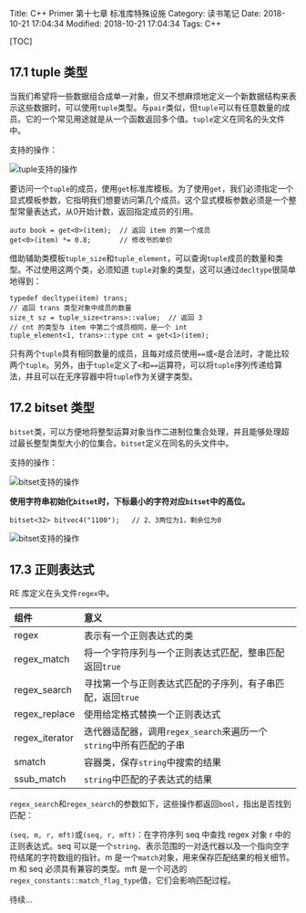 Title: C++ Primer 第十七章 标准库特殊设施
Category: 读书笔记
Date: 2018-10-21 17:04:34
Modified: 2018-10-21 17:04:34
Tags: C++

[TOC]

## 17.1 tuple 类型

当我们希望将一些数据组合成单一对象，但又不想麻烦地定义一个新数据结构来表示这些数据时，可以使用`tuple`类型。与`pair`类似，但`tuple`可以有任意数量的成员。它的一个常见用途就是从一个函数返回多个值。`tuple`定义在同名的头文件中。

支持的操作：

![tuple支持的操作]({filename}/images/c++17-1.jpg)

要访问一个`tuple`的成员，使用`get`标准库模板。为了使用`get`，我们必须指定一个显式模板参数，它指明我们想要访问第几个成员。这个显式模板参数必须是一个整型常量表达式，从0开始计数，返回指定成员的引用。

```
auto book = get<0>(item);  // 返回 item 的第一个成员
get<0>(item) *= 0.8;       // 修改书的单价
```

借助辅助类模板`tuple_size`和`tuple_element`，可以查询`tuple`成员的数量和类型。不过使用这两个类，必须知道 `tuple`对象的类型，这可以通过`decltype`很简单地得到：

```
typedef decltype(item) trans;
// 返回 trans 类型对象中成员的数量
size_t sz = tuple_size<trans>::value;  // 返回 3
// cnt 的类型与 item 中第二个成员相同，是一个 int
tuple_element<1, trans>::type cnt = get<1>(item);
```

只有两个`tuple`具有相同数量的成员，且每对成员使用`==`或`<`是合法时，才能比较两个`tuple`。另外，由于`tuple`定义了`<`和`==`运算符，可以将`tuple`序列传递给算法，并且可以在无序容器中将`tuple`作为关键字类型。

## 17.2 bitset 类型

`bitset`类，可以方便地将整型运算对象当作二进制位集合处理，并且能够处理超过最长整型类型大小的位集合。`bitset`定义在同名的头文件中。

支持的操作：

![bitset支持的操作]({filename}/images/c++17-2.jpg)

**使用字符串初始化`bitset`时，下标最小的字符对应`bitset`中的高位。**

```
bitset<32> bitvec4("1100");   // 2、3两位为1，剩余位为0
```

![bitset支持的操作]({filename}/images/c++17-3.jpg)

## 17.3 正则表达式

RE 库定义在头文件`regex`中。

| 组件 | 意义 |
| :------------- | :------------- |
| regex | 表示有一个正则表达式的类 |
| regex_match | 将一个字符序列与一个正则表达式匹配，整串匹配返回`true` |
| regex_search | 寻找第一个与正则表达式匹配的子序列，有子串匹配，返回`true` |
| regex_replace | 使用给定格式替换一个正则表达式 |
| regex_iterator | 迭代器适配器，调用`regex_search`来遍历一个`string`中所有匹配的子串 |
| smatch | 容器类，保存`string`中搜索的结果 |
| ssub_match  | `string`中匹配的子表达式的结果 |

`regex_search`和`regex_search`的参数如下，这些操作都返回`bool`，指出是否找到匹配：

`(seq, m, r, mft)`或`(seq, r, mft)`：在字符序列 seq 中查找 regex 对象 r 中的正则表达式。seq 可以是一个`string`、表示范围的一对迭代器以及一个指向空字符结尾的字符数组的指针。m 是一个`match`对象，用来保存匹配结果的相关细节。m 和 seq 必须具有兼容的类型。mft 是一个可选的`regex_constants::match_flag_type`值，它们会影响匹配过程。

待续...
